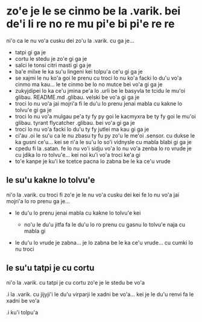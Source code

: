 zo'e je le se cinmo be la .varik. bei de'i li re no re mu pi'e bi pi'e re re
============================================================================

ni'o ca le nu vo'a cusku dei zo'u la .varik. cu ga je...

* tatpi gi ga je
* cortu le stedu je zo'e gi ga je
* salci le tonsi citri masti gi ga je
* ba'e milxe le ka su'u lingeni kei tolpu'a ce'u gi ga je
* se xajmi le nu ko'a goi le prenu cu troci lo nu ko'a facki lo du'u vo'a cinmo ma kau... le te cinmo be lo no mutce bei vo'a gi ga je
* zukyjdipei lo ka ce'u jmina pe'a lo .urli be le basyvla te tcidu le mu'oi glibau. README.md .glibau. velski be vo'a gi ga je
* troci lo nu vo'a jai mojri'a fi le du'u lo prenu jenai mabla cu kakne lo tolvu'e gi ga je
* troci lo nu vo'a mulgau pe'a ty fy py goi le kacmyxra be ty fy goi le mu'oi glibau. tyrant flycatcher .glibau. bei vo'a gi ga je
* troci lo nu vo'a facki lo du'u ty fy jutlei ma kau gi ga je
* ci'au .oi le su'u ca le nu zbasu ty fu py zo'u le me'oi .sensor. cu dukse le ka gusni ce'u... kei se ri'a le su'u lo so'i vidnysle cu mabla blabi gi ga je
* cpedu fi la .satan. fe lo nu vo'i sidju vo'a lo nu vo'a zenba lo ro vrude je cu jdika lo ro tolvu'e... kei noi ku'i vo'a troci ke'a gi
* to'e kanpe je ku'i ke tcetce pacna lo zabna be le ka ce'u vrude

## le su'u kakne lo tolvu'e
ni'o la .varik. cu troci fi zo'e je le nu vo'a cusku dei kei fe lo nu vo'a jai mojri'a lo ro prenu ga je...

* le du'u lo prenu jenai mabla cu kakne lo tolvu'e kei

  * no'u le du'u jitfa fa le du'u lo ro prenu cu gasnu lo tolvu'e naja cu mabla gi

* le du'u lo vrude je zabna... je lo zabna be le ka ce'u vrude... cu cumki lo nu troci

## le su'u tatpi je cu cortu
ni'o la .varik. cu tatpi je cu cortu zo'e je le stedu be vo'a

.i la .varik. cu jijyji'i le du'u virparji le xadni be vo'a... kei je le du'u renvi fa le xadni be vo'a

.i ku'i tolpu'a
